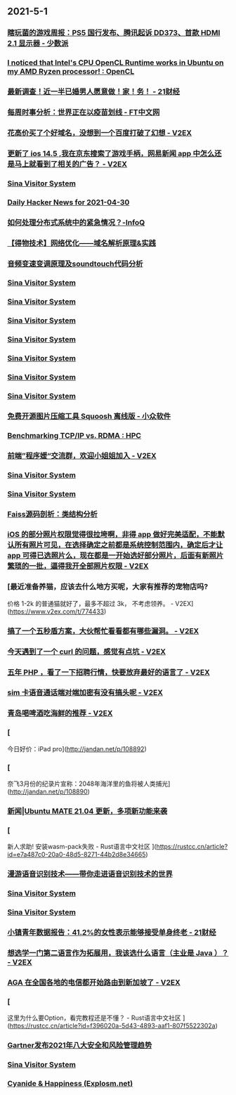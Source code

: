 
## 2021-5-1

### [瞎玩菌的游戏周报：PS5 国行发布、腾讯起诉 DD373、首款 HDMI 2.1 显示器 - 少数派](https://sspai.com/post/66368)

### [I noticed that Intel's CPU OpenCL Runtime works in Ubuntu on my AMD Ryzen processor! : OpenCL](https://www.reddit.com/r/OpenCL/comments/n28ufq/i_noticed_that_intels_cpu_opencl_runtime_works_in/)

### [最新调查！近一半已婚男人愿意做！家！务！ - 21财经](https://m.21jingji.com/article/20210501/herald/f3016fe9c16fad01ce76784e355064c6.html)

### [每周时事分析：世界正在以疫苗划线 - FT中文网](http://www.ftchinese.com/story/001092342)

### [花高价买了个好域名，没想到一个百度打破了幻想 - V2EX](https://www.v2ex.com/t/774384)

### [更新了 ios 14.5 ,我在京东搜索了游戏手柄，网易新闻 app 中怎么还是马上就看到了相关的广告？ - V2EX](https://www.v2ex.com/t/774382)

### [Sina Visitor System](https://weibo.com/6543823943/Kdq6tFSAt)

### [Daily Hacker News for 2021-04-30](https://www.daemonology.net/hn-daily/2021-04-30.html)

### [如何处理分布式系统中的紧急情况？-InfoQ](https://www.infoq.cn/article/uUyJACGg3mNN4zbNLN7q)

### [【得物技术】网络优化——域名解析原理&实践](https://www.infoq.cn/article/67f22382a08d8d8743380d9a1)

### [音频变速变调原理及soundtouch代码分析](https://www.infoq.cn/article/6c522d10615dfaa4abe6df4f6)

### [Sina Visitor System](https://weibo.com/1402400261/Kdqa34T4T)

### [Sina Visitor System](https://weibo.com/1402400261/Kdq8ZrEsX)

### [Sina Visitor System](https://weibo.com/1402400261/Kdq8VCcwY)

### [Sina Visitor System](https://weibo.com/1715118170/Kdq2RqoWq)

### [Sina Visitor System](https://weibo.com/1715118170/KdpEtorn2)

### [Sina Visitor System](https://weibo.com/1642628345/KdpPkhVrm)

### [Sina Visitor System](https://weibo.com/1642628345/KdpOGDNmR)

### [免费开源图片压缩工具 Squoosh 离线版 - 小众软件](https://www.appinn.com/squoosh-desktop-app/)

### [Benchmarking TCP/IP vs. RDMA : HPC](https://www.reddit.com/r/HPC/comments/n29o0t/benchmarking_tcpip_vs_rdma/)

### [前端”程序媛“交流群，欢迎小姐姐加入 - V2EX](https://www.v2ex.com/t/774314)

### [Sina Visitor System](https://weibo.com/1746173800/KdqqL5Hl8)

### [Sina Visitor System](https://weibo.com/1715118170/Kdqr7fm50)

### [Faiss源码剖析：类结构分析](https://www.infoq.cn/article/dc677d44a32165d2d8a530486)

### [iOS 的部分照片权限觉得很拉垮啊，非得 app 做好完美适配，不能默认所有照片可见，在选择确定之前都是系统控制范围内，确定后才让 app 可得已选照片么，现在都是一开始选好部分照片，后面有新照片繁琐的一批，逼得我开全部照片权限 - V2EX](https://www.v2ex.com/t/774450)

### [最近准备养猫，应该去什么地方买呢，大家有推荐的宠物店吗?
价格 1-2k 的普通猫就好了，最多不超过 3k， 不考虑领养。 - V2EX](https://www.v2ex.com/t/774433)

### [搞了一个五秒盾方案，大伙帮忙看看都有哪些漏洞。 - V2EX](https://www.v2ex.com/t/774411)

### [今天遇到了一个 curl 的问题，感觉有点坑 - V2EX](https://www.v2ex.com/t/774403)

### [五年 PHP ，看了一下招聘行情，快要放弃最好的语言了 - V2EX](https://www.v2ex.com/t/774356)

### [sim 卡语音通话端对端加密有没有搞头呢 - V2EX](https://www.v2ex.com/t/774350)

### [青岛喝啤酒吃海鲜的推荐 - V2EX](https://www.v2ex.com/t/774341)

### [
今日好价：iPad pro](http://jandan.net/p/108892)

### [
奈飞3月份的纪录片宣称：2048年海洋里的鱼将被人类捕光](http://jandan.net/p/108890)

### [新闻|Ubuntu MATE 21.04 更新，多项新功能来袭](https://linux.cn/article-13349-1.html?utm_source=rss&utm_medium=rss)

### [
新人求助! 安装wasm-pack失败 - Rust语言中文社区
](https://rustcc.cn/article?id=e7a487c0-20a0-48d5-8271-44b2d8e34665)

### [漫游语音识别技术——带你走进语音识别技术的世界](https://www.infoq.cn/article/626e64a43102e1309b02500a7)

### [Sina Visitor System](https://weibo.com/1715118170/KdqPyfHUE)

### [Sina Visitor System](https://weibo.com/1715118170/KdrdSFpFh)

### [小镇青年数据报告：41.2%的女性表示能够接受单身终老 - 21财经](https://m.21jingji.com/article/20210501/herald/5a8b64cbfc363816b3ac89fcdf61831b.html)

### [想选学一门第二语言作为拓展用，我该选什么语言（主业是 Java ）？ - V2EX](https://www.v2ex.com/t/774461)

### [AGA 在全国各地的电信都开始路由到新加坡了 - V2EX](https://www.v2ex.com/t/774456)

### [
这里为什么要Option，看完教程还是不懂？ - Rust语言中文社区
](https://rustcc.cn/article?id=f396020a-5d43-4893-aaf1-807f5522302a)

### [Gartner发布2021年八大安全和风险管理趋势](https://www.infoq.cn/article/6d42ee875b515940049bd519c)

### [Sina Visitor System](https://weibo.com/1715118170/KdrChk6RQ)

### [Cyanide & Happiness (Explosm.net)](http://www.explosm.net/comics/5859/)